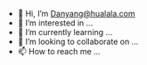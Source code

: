 - 👋 Hi, I’m Danyang@hualala.com
- 👀 I’m interested in ...
- 🌱 I’m currently learning ...
- 💞️ I’m looking to collaborate on ...
- 📫 How to reach me ...

<!---
yang@hualala.com/yang is a ✨ special ✨ repository because its `README.md` (this file) appears on your GitHub profile.
You can click the Preview link to take a look at your changes.
--->
